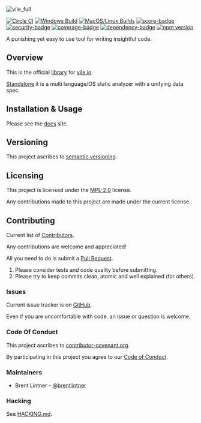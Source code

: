 ![vile_full](https://cloud.githubusercontent.com/assets/93340/23980691/aba34a1a-09d7-11e7-85b2-12d1403b5686.png)

[![Circle CI](https://circleci.com/gh/forthright/vile.svg?style=shield&circle-token=76807e9cc864afc2d2af7db4c744a0eae8b9fc00)](https://circleci.com/gh/forthright/vile) [![Windows Build](https://ci.appveyor.com/api/projects/status/3qu5ih8n3iufpait/branch/master?svg=true)](https://ci.appveyor.com/project/brentlintner/vile/branch/master) [![MacOS/Linux Builds](https://travis-ci.org/forthright/vile.svg?branch=master)](https://travis-ci.org/forthright/vile) [![score-badge](https://vile.io/api/v0/projects/vile/badges/score?token=USryyHar5xQs7cBjNUdZ)](https://vile.io/~brentlintner/vile) [![security-badge](https://vile.io/api/v0/projects/vile/badges/security?token=USryyHar5xQs7cBjNUdZ)](https://vile.io/~brentlintner/vile) [![coverage-badge](https://vile.io/api/v0/projects/vile/badges/coverage?token=USryyHar5xQs7cBjNUdZ)](https://vile.io/~brentlintner/vile) [![dependency-badge](https://vile.io/api/v0/projects/vile/badges/dependency?token=USryyHar5xQs7cBjNUdZ)](https://vile.io/~brentlintner/vile) [![npm version](https://badge.fury.io/js/vile.svg)](https://badge.fury.io/js/vile)

A punishing yet easy to use tool for writing insightful code.

## Overview

This is the official [library](src/) for [vile.io](https://vile.io).

[Standalone](HACKING.md#architecture) it is a multi language/OS static analyzer with a unifying data spec.

## Installation & Usage

Please see the [docs](https://docs.vile.io) site.

## Versioning

This project ascribes to [semantic versioning](http://semver.org).

## Licensing

This project is licensed under the [MPL-2.0](LICENSE) license.

Any contributions made to this project are made under the current license.

## Contributing

Current list of [Contributors](https://github.com/forthright/vile/graphs/contributors).

Any contributions are welcome and appreciated!

All you need to do is submit a [Pull Request](https://github.com/forthright/vile/pulls).

1. Please consider tests and code quality before submitting.
2. Please try to keep commits clean, atomic and well explained (for others).

### Issues

Current issue tracker is on [GitHub](https://github.com/forthright/vile/issues).

Even if you are uncomfortable with code, an issue or question is welcome.

### Code Of Conduct

This project ascribes to [contributor-covenant.org](http://contributor-covenant.org).

By participating in this project you agree to our [Code of Conduct](CODE_OF_CONDUCT.md).

### Maintainers

- Brent Lintner - [@brentlintner](http://github.com/brentlintner)

### Hacking

See [HACKING.md](HACKING.md).
